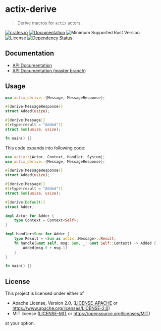 # actix-derive

> Derive macros for `actix` actors.

<!-- prettier-ignore-start -->

[![crates.io](https://img.shields.io/crates/v/actix-derive?label=latest)](https://crates.io/crates/actix-derive)
[![Documentation](https://docs.rs/actix-derive/badge.svg?version=0.6.0)](https://docs.rs/actix-derive/0.6.0)
![Minimum Supported Rust Version](https://img.shields.io/badge/rustc-1.57+-ab6000.svg)
![License](https://img.shields.io/crates/l/actix-derive.svg)
[![Dependency Status](https://deps.rs/crate/actix/0.6.0/status.svg)](https://deps.rs/crate/actix/0.6.0)

<!-- prettier-ignore-end -->

## Documentation

- [API Documentation](https://docs.rs/actix-derive)
- [API Documentation (master branch)](https://actix.rs/actix/actix_derive)

## Usage

```rust
use actix_derive::{Message, MessageResponse};

#[derive(MessageResponse)]
struct Added(usize);

#[derive(Message)]
#[rtype(result = "Added")]
struct Sum(usize, usize);

fn main() {}
```

This code expands into following code:

```rust
use actix::{Actor, Context, Handler, System};
use actix_derive::{Message, MessageResponse};

#[derive(MessageResponse)]
struct Added(usize);

#[derive(Message)]
#[rtype(result = "Added")]
struct Sum(usize, usize);

#[derive(Default)]
struct Adder;

impl Actor for Adder {
    type Context = Context<Self>;
}

impl Handler<Sum> for Adder {
    type Result = <Sum as actix::Message>::Result;
    fn handle(&mut self, msg: Sum, _: &mut Self::Context) -> Added {
        Added(msg.0 + msg.1)
    }
}

fn main() {}
```

## License

This project is licensed under either of

- Apache License, Version 2.0, ([LICENSE-APACHE](LICENSE-APACHE) or https://www.apache.org/licenses/LICENSE-2.0)
- MIT license ([LICENSE-MIT](LICENSE-MIT) or https://opensource.org/licenses/MIT)

at your option.
